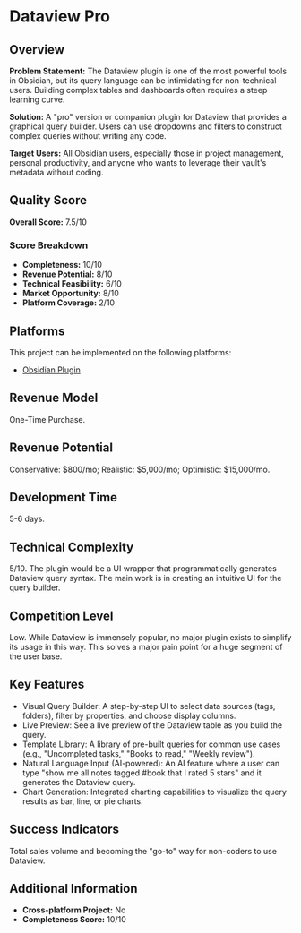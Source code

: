 # Dataview Pro

## Overview
**Problem Statement:** The Dataview plugin is one of the most powerful tools in Obsidian, but its query language can be intimidating for non-technical users. Building complex tables and dashboards often requires a steep learning curve.

**Solution:** A "pro" version or companion plugin for Dataview that provides a graphical query builder. Users can use dropdowns and filters to construct complex queries without writing any code.

**Target Users:** All Obsidian users, especially those in project management, personal productivity, and anyone who wants to leverage their vault's metadata without coding.

## Quality Score
**Overall Score:** 7.5/10

### Score Breakdown
- **Completeness:** 10/10
- **Revenue Potential:** 8/10
- **Technical Feasibility:** 6/10
- **Market Opportunity:** 8/10
- **Platform Coverage:** 2/10

## Platforms
This project can be implemented on the following platforms:
- [Obsidian Plugin](./platforms/obsidian-plugin/)

## Revenue Model
One-Time Purchase.

## Revenue Potential
Conservative: $800/mo; Realistic: $5,000/mo; Optimistic: $15,000/mo.

## Development Time
5-6 days.

## Technical Complexity
5/10. The plugin would be a UI wrapper that programmatically generates Dataview query syntax. The main work is in creating an intuitive UI for the query builder.

## Competition Level
Low. While Dataview is immensely popular, no major plugin exists to simplify its usage in this way. This solves a major pain point for a huge segment of the user base.

## Key Features
- Visual Query Builder: A step-by-step UI to select data sources (tags, folders), filter by properties, and choose display columns.
- Live Preview: See a live preview of the Dataview table as you build the query.
- Template Library: A library of pre-built queries for common use cases (e.g., "Uncompleted tasks," "Books to read," "Weekly review").
- Natural Language Input (AI-powered): An AI feature where a user can type "show me all notes tagged #book that I rated 5 stars" and it generates the Dataview query.
- Chart Generation: Integrated charting capabilities to visualize the query results as bar, line, or pie charts.

## Success Indicators
Total sales volume and becoming the "go-to" way for non-coders to use Dataview.

## Additional Information
- **Cross-platform Project:** No
- **Completeness Score:** 10/10
